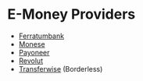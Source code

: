 # E-Money Providers

* [Ferratumbank](https://www.ferratumbank.com/)
* [Monese](https://monese.com/)
* [Payoneer](https://www.payoneer.com)
* [Revolut](https://www.revolut.com/)
* [Transferwise](https://transferwise.com) (Borderless)
